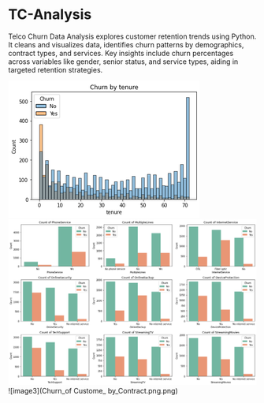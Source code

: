 # TC-Analysis
Telco Churn Data Analysis explores customer retention trends using Python. It cleans and visualizes data, identifies churn patterns by demographics, contract types, and services. Key insights include churn percentages across variables like gender, senior status, and service types, aiding in targeted retention strategies.





![Image1](Churn_by_tenure.png)
![Image2](Churn_by_Services.png)
![image3](Churn_of Custome_ by_Contract.png.png)
